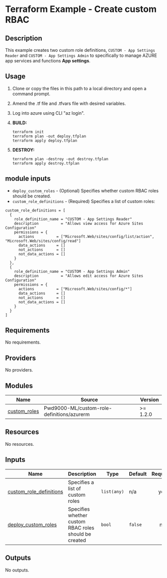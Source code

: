 # Terraform Example - Create custom RBAC

## Description

This example creates two custom role definitions, `CUSTOM - App Settings Reader` and `CUSTOM - App Settings Admin` to specifically to manage AZURE app services and functions **App settings**.  

## Usage

1. Clone or copy the files in this path to a local directory and open a command prompt.
2. Amend the .tf file and .tfvars file with desired variables.
3. Log into azure using CLI "az login".
4. **BUILD:**

    ```HCL
    terraform init
    terraform plan -out deploy.tfplan
    terraform apply deploy.tfplan
    ```

5. **DESTROY:**

    ```HCL
    terraform plan -destroy -out destroy.tfplan
    terraform apply destroy.tfplan
    ```

## module inputs

- `deploy_custom_roles` - (Optional) Specifies whether custom RBAC roles should be created.
- `custom_role_definitions` - (Required) Specifies a list of custom roles:

```hcl
custom_role_definitions = [
  {
    role_definition_name = "CUSTOM - App Settings Reader"
    description          = "Allows view access for Azure Sites Configuration"
    permissions = {
      actions          = ["Microsoft.Web/sites/config/list/action", "Microsoft.Web/sites/config/read"]
      data_actions     = []
      not_actions      = []
      not_data_actions = []
    }
  },
  {
    role_definition_name = "CUSTOM - App Settings Admin"
    description          = "Allows edit access for Azure Sites Configuration"
    permissions = {
      actions          = ["Microsoft.Web/sites/config/*"]
      data_actions     = []
      not_actions      = []
      not_data_actions = []
    }
  }
]
```

<!-- BEGIN_TF_DOCS -->
## Requirements

No requirements.

## Providers

No providers.

## Modules

| Name | Source | Version |
|------|--------|---------|
| <a name="module_custom_roles"></a> [custom\_roles](#module\_custom\_roles) | Pwd9000-ML/custom-role-definitions/azurerm | >= 1.2.0 |

## Resources

No resources.

## Inputs

| Name | Description | Type | Default | Required |
|------|-------------|------|---------|:--------:|
| <a name="input_custom_role_definitions"></a> [custom\_role\_definitions](#input\_custom\_role\_definitions) | Specifies a list of custom roles | `list(any)` | n/a | yes |
| <a name="input_deploy_custom_roles"></a> [deploy\_custom\_roles](#input\_deploy\_custom\_roles) | Specifies whether custom RBAC roles should be created | `bool` | `false` | no |

## Outputs

No outputs.
<!-- END_TF_DOCS -->
